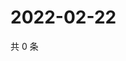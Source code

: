 # 2022-02-22

共 0 条

<!-- BEGIN WEIBO -->
<!-- 最后更新时间 Tue Feb 22 2022 22:08:44 GMT+0800 (China Standard Time) -->

<!-- END WEIBO -->
